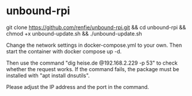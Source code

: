 # unbound-rpi
git clone https://github.com/renfie/unbound-rpi.git && cd unbound-rpi && chmod +x unbound-update.sh && ./unbound-update.sh


Change the network settings in docker-compose.yml to your own. Then start the container with docker compose up -d.

Then use the command "dig heise.de @192.168.2.229 -p 53" to check whether the request works. If the command fails, the package must be installed with "apt install dnsutils".

Please adjust the IP address and the port in the command.
